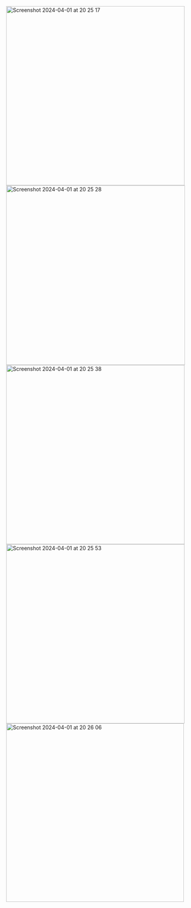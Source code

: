 <img width="481" alt="Screenshot 2024-04-01 at 20 25 17" src="https://github.com/HesamFarjad/Snake-Game/assets/81914229/4cb17942-2dfc-4cce-9228-eae9d38cee4c">
<img width="482" alt="Screenshot 2024-04-01 at 20 25 28" src="https://github.com/HesamFarjad/Snake-Game/assets/81914229/142559a2-52e0-4da6-928d-0fad56bcf2f2">
<img width="481" alt="Screenshot 2024-04-01 at 20 25 38" src="https://github.com/HesamFarjad/Snake-Game/assets/81914229/5305b9d0-9eb5-4a1a-9dd5-4623e8742f37">
<img width="481" alt="Screenshot 2024-04-01 at 20 25 53" src="https://github.com/HesamFarjad/Snake-Game/assets/81914229/c3794863-d656-4757-850c-de9303c7eed6">
<img width="479" alt="Screenshot 2024-04-01 at 20 26 06" src="https://github.com/HesamFarjad/Snake-Game/assets/81914229/214d2c70-3321-48c0-80ce-54f6c3588c2d">
